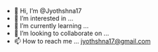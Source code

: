 - 👋 Hi, I’m @Jyothshna17
- 👀 I’m interested in ...
- 🌱 I’m currently learning ...
- 💞️ I’m looking to collaborate on ...
- 📫 How to reach me ... jyothshna17@gmail.com
<!---
Jyothshna17/Jyothshna17 is a ✨ special ✨ repository because its `README.md` (this file) appears on your GitHub profile.
You can click the Preview link to take a look at your changes.
--->
